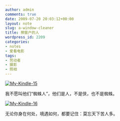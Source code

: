 ```yaml
---
author: admin
comments: true
date: 2009-07-20 20:03:12+00:00
layout: note
slug: a-window-cleaner
title: 擦窗户的人
wordpress_id: 2209
categories:
- notes
- 爱看电影
tags:
- 劳动者
- 摄影
- 照相
---
```


[![My-Kindle-15](http://farm4.static.flickr.com/3471/3740269150_4f6308cb28.jpg)](http://www.flickr.com/photos/lookoo/3740269150/)

我不愿叫他们“蜘蛛人”，他们是人，不是侠，也不是蜘蛛。

[![My-Kindle-16](http://farm4.static.flickr.com/3469/3740266772_a7ab4d3705.jpg)](http://www.flickr.com/photos/lookoo/3740266772/)

无论你身在何处，境遇如何，都要记住：莫忘天下苦人多。

